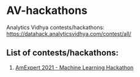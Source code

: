 # AV-hackathons
Analytics Vidhya contests/hackathons: https://datahack.analyticsvidhya.com/contest/all/

## List of contests/hackathons:
1. [AmExpert 2021 - Machine Learning Hackathon](https://datahack.analyticsvidhya.com/contest/amexpert-2021-machine-learning-hackathon/)
